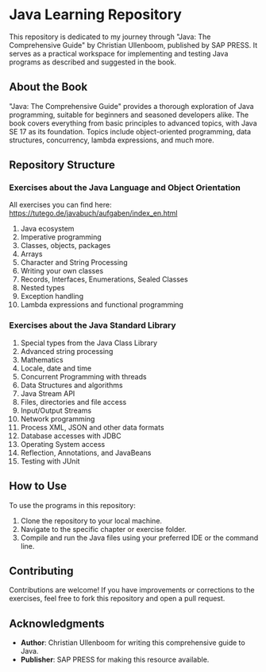 # Java Learning Repository

This repository is dedicated to my journey through "Java: The Comprehensive Guide" by Christian Ullenboom, published by SAP PRESS. It serves as a practical workspace for implementing and testing Java programs as described and suggested in the book.

## About the Book

"Java: The Comprehensive Guide" provides a thorough exploration of Java programming, suitable for beginners and seasoned developers alike. The book covers everything from basic principles to advanced topics, with Java SE 17 as its foundation. Topics include object-oriented programming, data structures, concurrency, lambda expressions, and much more.

## Repository Structure

### Exercises about the Java Language and Object Orientation
All exercises you can find here: https://tutego.de/javabuch/aufgaben/index_en.html

1. Java ecosystem
2. Imperative programming
3. Classes, objects, packages
4. Arrays
5. Character and String Processing
6. Writing your own classes
7. Records, Interfaces, Enumerations, Sealed Classes
8. Nested types
9. Exception handling
10. Lambda expressions and functional programming

### Exercises about the Java Standard Library
1. Special types from the Java Class Library
2. Advanced string processing
3. Mathematics
4. Locale, date and time
5. Concurrent Programming with threads
6. Data Structures and algorithms
7. Java Stream API
8. Files, directories and file access
9. Input/Output Streams
10. Network programming
11. Process XML, JSON and other data formats
12. Database accesses with JDBC
13. Operating System access
14. Reflection, Annotations, and JavaBeans
15. Testing with JUnit

## How to Use

To use the programs in this repository:

1. Clone the repository to your local machine.
2. Navigate to the specific chapter or exercise folder.
3. Compile and run the Java files using your preferred IDE or the command line.

## Contributing

Contributions are welcome! If you have improvements or corrections to the exercises, feel free to fork this repository and open a pull request.

## Acknowledgments

- **Author**: Christian Ullenboom for writing this comprehensive guide to Java.
- **Publisher**: SAP PRESS for making this resource available.
